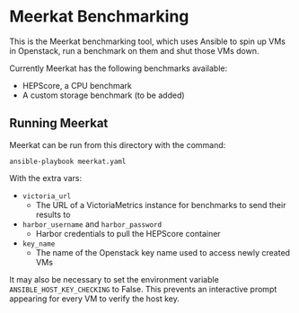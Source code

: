 # Meerkat Benchmarking
This is the Meerkat benchmarking tool, which uses Ansible to spin up VMs in Openstack, run a benchmark on them and shut those VMs down.

Currently Meerkat has the following benchmarks available:
- HEPScore, a CPU benchmark
- A custom storage benchmark (to be added)

## Running Meerkat
Meerkat can be run from this directory with the command:

`ansible-playbook meerkat.yaml`

With the extra vars:
- `victoria_url`
    - The URL of a VictoriaMetrics instance for benchmarks to send their results to
- `harbor_username` and `harbor_password`
    - Harbor credentials to pull the HEPScore container
- `key_name`
    - The name of the Openstack key name used to access newly created VMs

It may also be necessary to set the environment variable `ANSIBLE_HOST_KEY_CHECKING` to False. This prevents an interactive prompt appearing for every VM to verify the host key.